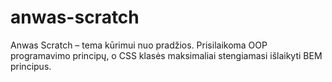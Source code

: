 # anwas-scratch
Anwas Scratch – tema kūrimui nuo pradžios. Prisilaikoma OOP programavimo principų, o CSS klasės maksimaliai stengiamasi išlaikyti BEM principus.
